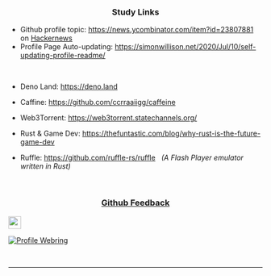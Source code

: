 
### <p align="center"> Study Links </p>

- Github profile topic: https://news.ycombinator.com/item?id=23807881 on <a href="https://news.ycombinator.com/">Hackernews</a>
- Profile Page Auto-updating: https://simonwillison.net/2020/Jul/10/self-updating-profile-readme/

<br>

- Deno Land:    https://deno.land
- Caffine:      https://github.com/ccrraaiigg/caffeine
- Web3Torrent:  https://web3torrent.statechannels.org/

- Rust & Game Dev:  https://thefuntastic.com/blog/why-rust-is-the-future-game-dev
- Ruffle:           https://github.com/ruffle-rs/ruffle  &nbsp; <i>(A Flash Player emulator written in Rust)</i>

<br>

### <p align="center"> [Github Feedback](https://github.com/github/feedback/discussions/categories/general-feedback) </p>

<div>
    <a href="https://github.com/kustomzone">
        <img height="25" src="https://img.shields.io/github/followers/kustomzone?label=follow&style=social">
    </a>
</div>

[![Profile Webring](https://randos.online/u/kustomzone)](https://randos.online/u/kustomzone/next) 

<br>

<!-- p align="center" justify="center">
  <a href="https://github.com/kustomzone/github-readme-stats" target="_blank" justify="center">
    <img align="center" src="https://github-readme-stats.vercel.app/api?username=kustomzone&title_color=2e2e2e&show_icons=true&hide=issues&include_all_commits=true"/>
    <img align="center" src="https://github-readme-stats.vercel.app/api/top-langs/?username=kustomzone&title_color=2e2e2e&layout=compact" />
  </a>
</p -->

<hr>
